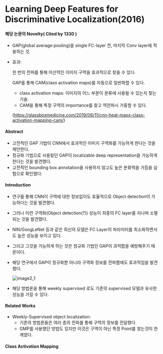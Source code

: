 # Learning Deep Features for Discriminative Localization(2016)

#### 해당 논문의 Novelty( Cited by 1330 )

- GAP(global average pooling)을 single FC-layer 전, 마지막 Conv layer에 적용하는 것. 

- 효과:

  한 번의 전파를 통해 이산적인 이미지 구역을 효과적으로 찾을 수 있다.

  GAP를 통해 CAM(class activation maps)를 자동으로 일반화할 수 있다.

  	- class activation maps: 이미지의 어느 부분이 분류에 사용될 수 있는지 찾는 기술.
  	- CAM을 통해 특정 구역의 importance를 찾고 역전파시 가중할 수 있다.

  (https://glassboxmedicine.com/2019/06/11/cnn-heat-maps-class-activation-mapping-cam/)



#### Abstract

- 고전적인 GAP 기법이 CNN에서 효과적인 이미지 구역화를 가능하게  한다는 것을 제안한다.
- 정규화 기법으로 사용됬던 GAP이 localizable deep representation을 가능하게 한다는 것을 발견했다.
- 고전적인 bounding box annotation을 사용하지 않고도 높은 분류력을 가짐을 실험으로 확인했다.



#### Introduction

- 연구를 통해  CNN이 구역에 대한 정보없이도 효율적으로 Object detection이 가능하다는 것을 발견했다.

- 그러나 이런 구역화(Object detection(?)) 성능이 최종의 FC layer를 지나며 소멸되는 것을 발견했다.

- NIN/GoogLeNet 등과 같은 최신의 모델은 FC Layer의 파라미터를 최소화하면서도 높은 성능을 보이고 있다.

- 그리고 그것을 가능하게 하는 것은 정규화 기법인 GAP이 과적합을 예방해주기 때문이다.

- 해당 연구에서 GAP이 정규화뿐 아니라 구역화 정보를 전파함에도 효과적임을 발견했다.

  ![image2_1](C:\Users\littl\kaggle\Song\deeplearning.ai\Paper_Review\image\image2_1.JPG)

- 해당 방법론을 통해 weekly supervised 로도 기존의 supervised 모델과 유사한 성능을 가질 수 있다.



#### Related Works

- Weekly-Supervised object localization:
  - 기존의 방법론들은 여러 층의 전파를 통해 구역의 정보를 전달했다.
  - GMP를 사용했던 방법도 있지만 이것은 구역이 아닌 특정 Point를 찾는것이 한계였다.



#### Class Activation Mapping

